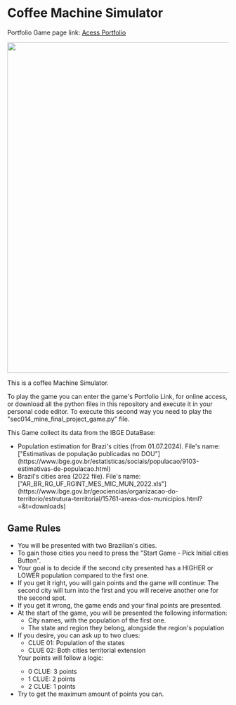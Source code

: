 # Coffee Machine Simulator

Portfolio Game page link: [Acess Portfolio](https://meduardaeneves.github.io/portfolio/games/coffee_machine_simulator/)

<p align="center">
  <img src="files/pop_high_lower_playing.png" width="750">
</p>

This is a coffee Machine Simulator. 

To play the game you can enter the game's Portfolio Link, for online access, or download all the python files in this repository and execute it in your personal code editor. To execute this second way you need to play the "sec014_mine_final_project_game.py" file.

<p>This Game collect its data from the IBGE DataBase: 
  <ul>
    <li>Population estimation for Brazi's cities (from 01.07.2024). File's name: ["Estimativas de população publicadas no DOU"](https://www.ibge.gov.br/estatisticas/sociais/populacao/9103-estimativas-de-populacao.html)
    </li>
    <li>Brazil's cities area (2022 file). File's name: ["AR_BR_RG_UF_RGINT_MES_MIC_MUN_2022.xls"](https://www.ibge.gov.br/geociencias/organizacao-do-territorio/estrutura-territorial/15761-areas-dos-municipios.html?=&t=downloads)
    </li>
  </ul>
</p>

## Game Rules

  <ul>
    <li>You will be presented with two Brazilian's cities.</li>
    <li>To gain those cities you need to press the "Start Game - Pick Initial cities Button".</li>
    <li>Your goal is to decide if the second city presented has a HIGHER or LOWER population compared to the first one.</li>
    <li>If you get it right, you will gain points and the game will continue: The second city will turn into the first and you will receive another one for the second spot.</li>
    <li>If you get it wrong, the game ends and your final points are presented.</li>
    <li>
      At the start of the game, you will be presented the following information:
      <ul>
        <li>City names, with the population of the first one.</li>
        <li>The state and region they belong, alongside the region's population</li>
      </ul>
    </li>
    <li>
      If you desire, you can ask up to two clues:
      <ul>
        <li>CLUE 01: Population of the states</li>
        <li>CLUE 02: Both cities territorial extension</li>
      </ul>
    </li>
      Your points will follow a logic:
      <ul>
        <li>0 CLUE: 3 points</li>
        <li>1 CLUE: 2 points</li>
        <li>2 CLUE: 1 points</li>
      </ul>
    </li>
    <li>Try to get the maximum amount of points you can.</li>
  </ul>

